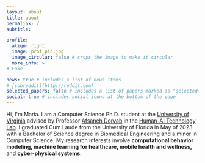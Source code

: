 ```yaml
---
layout: about
title: about
permalink: /
subtitle: 

profile:
  align: right
  image: prof_pic.jpg
  image_circular: false # crops the image to make it circular
  more_info: >
# Fake

news: true # includes a list of news items
# [subreddit](http://reddit.com)
selected_papers: false # includes a list of papers marked as "selected={true}"
social: true # includes social icons at the bottom of the page
---
```

Hi, I'm Maria. I am a Computer Science Ph.D. student at the [University of Virginia](https://www.virginia.edu/) advised by Professor [Afsaneh Doryab](https://www.afsanehdoryab.com/) in the [Human-AI Technology Lab](https://www.afsanehdoryab.com/hai-technology-lab). I graduated Cum Laude from the University of Florida in May of 2023 with a Bachelor of Science degree in Biomedical Engineering and a minor in Computer Science. My research interests involve **computational behavior modeling, machine learning for healthcare, mobile health and wellness,** and **cyber-physical systems**.